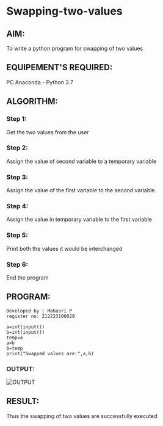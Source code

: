 # Swapping-two-values
## AIM:
To write a python program for swapping of two values
## EQUIPEMENT'S REQUIRED: 
PC
Anaconda - Python 3.7
## ALGORITHM: 
### Step 1:
Get the two values from the user
### Step 2: 
Assign the value of second variable to a temporary variable 
### Step 3: 
Assign the value of the first variable to the second variable.
### Step 4:  
Assign the value in temporary variable to the first variable
### Step 5: 
Print both the values it would be interchanged
### Step 6: 
End the program
## PROGRAM:
```
Developed by : Mahasri P
register no: 212223100029

a=int(input())
b=int(input())
temp=a
a=b
b=temp
print("Swapped values are:",a,b)
```

### OUTPUT:
![OUTPUT](<IMAGE 2.png>)




## RESULT:
Thus the swapping of two values are successfully executed



